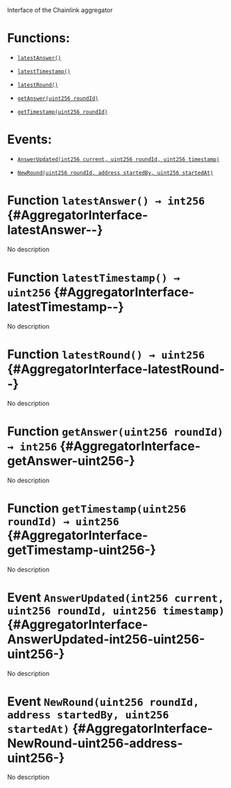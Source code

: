 Interface of the Chainlink aggregator

# Functions:

- [`latestAnswer()`](#AggregatorInterface-latestAnswer--)

- [`latestTimestamp()`](#AggregatorInterface-latestTimestamp--)

- [`latestRound()`](#AggregatorInterface-latestRound--)

- [`getAnswer(uint256 roundId)`](#AggregatorInterface-getAnswer-uint256-)

- [`getTimestamp(uint256 roundId)`](#AggregatorInterface-getTimestamp-uint256-)

# Events:

- [`AnswerUpdated(int256 current, uint256 roundId, uint256 timestamp)`](#AggregatorInterface-AnswerUpdated-int256-uint256-uint256-)

- [`NewRound(uint256 roundId, address startedBy, uint256 startedAt)`](#AggregatorInterface-NewRound-uint256-address-uint256-)

# Function `latestAnswer() → int256` {#AggregatorInterface-latestAnswer--}

No description

# Function `latestTimestamp() → uint256` {#AggregatorInterface-latestTimestamp--}

No description

# Function `latestRound() → uint256` {#AggregatorInterface-latestRound--}

No description

# Function `getAnswer(uint256 roundId) → int256` {#AggregatorInterface-getAnswer-uint256-}

No description

# Function `getTimestamp(uint256 roundId) → uint256` {#AggregatorInterface-getTimestamp-uint256-}

No description

# Event `AnswerUpdated(int256 current, uint256 roundId, uint256 timestamp)` {#AggregatorInterface-AnswerUpdated-int256-uint256-uint256-}

No description

# Event `NewRound(uint256 roundId, address startedBy, uint256 startedAt)` {#AggregatorInterface-NewRound-uint256-address-uint256-}

No description
